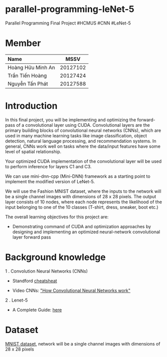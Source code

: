 # parallel-programming-leNet-5
Parallel Programming Final Project #HCMUS #CNN #LeNet-5

# Member
|Name       |MSSV    |    
|:----------------|:------:|
|Hoàng Hữu Minh An|20127102|
|Trần Tiến Hoàng  |20127424|
|Nguyễn Tấn Phát|20127588|

#  Introduction

In this final project, you will be implementing and optimizing the forward-pass of a convolutional layer using CUDA. Convolutional layers are the primary building blocks of convolutional neural networks (CNNs), which are used in many machine learning tasks like image classification, object detection, natural language processing, and recommendation systems. In general, CNNs work well on tasks where the data/input features have some level of spatial relationship.

Your optimized CUDA implementation of the convolutional layer will be used to perform inference for layers C1 and C3. 

We can use mini-dnn-cpp (Mini-DNN) framework as a starting point to implement the modified version of LeNet-5.

We will use the Fashion MNIST dataset, where the inputs to the network will be a single channel images with dimensions of 28 x 28 pixels. The output layer consists of 10 nodes, where each node represents the likelihood of the input belonging to one of the 10 classes (T-shirt, dress, sneaker, boot etc.)

The overall learning objectives for this project are:
 - Demonstrating command of CUDA and optimization approaches by designing and implementing an optimized neural-network convolutional layer forward pass

#  Background knowledge

1 . Convolution Neural Networks (CNNs)

* Standford [cheatsheat](https://stanford.edu/~shervine/teaching/cs-230/cheatsheet-convolutional-neural-networks#overview)
  
* Video CNNs: ["How Convolutional Neural Networks work"](https://www.youtube.com/watch?v=FmpDIaiMIeA)
  
2 . Lenet-5
  
* A Complete Guide: [here](https://www.kaggle.com/code/blurredmachine/lenet-architecture-a-complete-guide/notebook)

# Dataset

[MNIST dataset](https://github.com/zalandoresearch/fashion-mnist), network will be a single channel images with dimensions of 28 x 28 pixels
